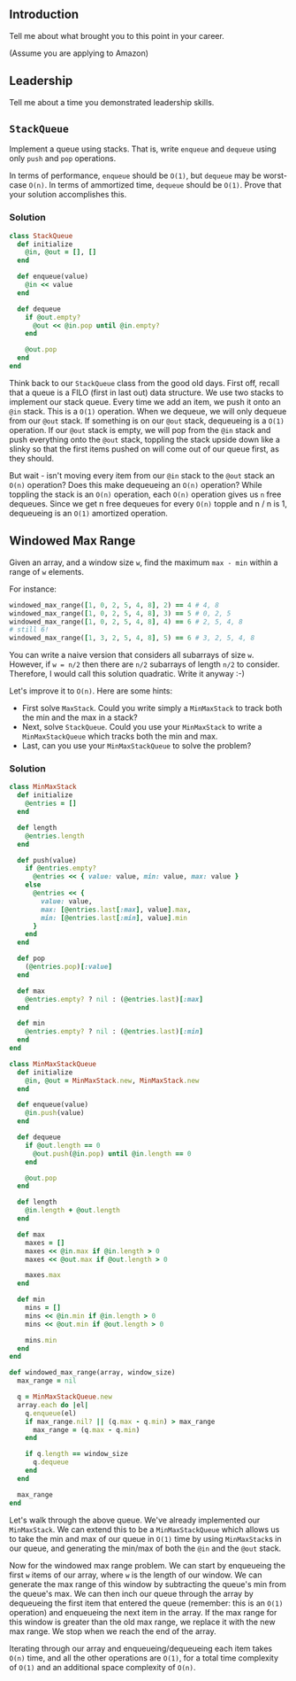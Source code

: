 ## Introduction

Tell me about what brought you to this point in your career.

(Assume you are applying to Amazon)

## Leadership

Tell me about a time you demonstrated leadership skills.

## `StackQueue`

Implement a queue using stacks. That is, write `enqueue` and `dequeue`
using only `push` and `pop` operations.

In terms of performance, `enqueue` should be `O(1)`, but `dequeue` may
be worst-case `O(n)`. In terms of ammortized time, `dequeue` should be
`O(1)`. Prove that your solution accomplishes this.

### Solution

```ruby
class StackQueue
  def initialize
    @in, @out = [], []
  end

  def enqueue(value)
    @in << value
  end

  def dequeue
    if @out.empty?
      @out << @in.pop until @in.empty?
    end

    @out.pop
  end
end
```

Think back to our `StackQueue` class from the good old days. First off, recall that a queue is a FILO (first in last out) data structure. We use two stacks to implement our stack queue. Every time we add an item, we push it onto an `@in` stack. This is a `O(1)` operation. When we dequeue, we will only dequeue from our `@out` stack. If something is on our `@out` stack, dequeueing is a `O(1)` operation. If our `@out` stack is empty, we will pop from the `@in` stack and push everything onto the `@out` stack, toppling the stack upside down like a slinky so that the first items pushed on will come out of our queue first, as they should.

But wait - isn't moving every item from our `@in` stack to the `@out` stack an `O(n)` operation? Does this make dequeueing an `O(n)` operation? While toppling the stack is an `O(n)` operation, each `O(n)` operation gives us `n` free dequeues. Since we get n free dequeues for every `O(n)` topple and n / n is 1, dequeueing is an `O(1)` amortized operation.

## Windowed Max Range

Given an array, and a window size `w`, find the maximum `max - min`
within a range of `w` elements.

For instance:

```ruby
windowed_max_range([1, 0, 2, 5, 4, 8], 2) == 4 # 4, 8
windowed_max_range([1, 0, 2, 5, 4, 8], 3) == 5 # 0, 2, 5
windowed_max_range([1, 0, 2, 5, 4, 8], 4) == 6 # 2, 5, 4, 8
# still 6!
windowed_max_range([1, 3, 2, 5, 4, 8], 5) == 6 # 3, 2, 5, 4, 8
```

You can write a naive version that considers all subarrays of size
`w`. However, if `w = n/2` then there are `n/2` subarrays of length
`n/2` to consider. Therefore, I would call this solution quadratic.
Write it anyway :-)

Let's improve it to `O(n)`. Here are some hints:

* First solve `MaxStack`. Could you write simply a `MinMaxStack` to
  track both the min and the max in a stack?
* Next, solve `StackQueue`. Could you use your `MinMaxStack` to write
  a `MinMaxStackQueue` which tracks both the min and max.
* Last, can you use your `MinMaxStackQueue` to solve the problem?

### Solution

```ruby
class MinMaxStack
  def initialize
    @entries = []
  end

  def length
    @entries.length
  end

  def push(value)
    if @entries.empty?
      @entries << { value: value, min: value, max: value }
    else
      @entries << {
        value: value,
        max: [@entries.last[:max], value].max,
        min: [@entries.last[:min], value].min
      }
    end
  end

  def pop
    (@entries.pop)[:value]
  end

  def max
    @entries.empty? ? nil : (@entries.last)[:max]
  end

  def min
    @entries.empty? ? nil : (@entries.last)[:min]
  end
end

class MinMaxStackQueue
  def initialize
    @in, @out = MinMaxStack.new, MinMaxStack.new
  end

  def enqueue(value)
    @in.push(value)
  end

  def dequeue
    if @out.length == 0
      @out.push(@in.pop) until @in.length == 0
    end

    @out.pop
  end

  def length
    @in.length + @out.length
  end

  def max
    maxes = []
    maxes << @in.max if @in.length > 0
    maxes << @out.max if @out.length > 0

    maxes.max
  end

  def min
    mins = []
    mins << @in.min if @in.length > 0
    mins << @out.min if @out.length > 0

    mins.min
  end
end

def windowed_max_range(array, window_size)
  max_range = nil

  q = MinMaxStackQueue.new
  array.each do |el|
    q.enqueue(el)
    if max_range.nil? || (q.max - q.min) > max_range
      max_range = (q.max - q.min)
    end

    if q.length == window_size
      q.dequeue
    end
  end

  max_range
end
```

Let's walk through the above queue. We've already implemented our `MinMaxStack`. We can extend this to be a `MinMaxStackQueue` which allows us to take the min and max of our queue in `O(1)` time by using `MinMaxStack`s in our queue, and generating the min/max of both the `@in` and the `@out` stack.

Now for the windowed max range problem. We can start by enqueueing the first `w` items of our array, where `w` is the length of our window. We can generate the max range of this window by subtracting the queue's min from the queue's max. We can then inch our queue through the array by dequeueing the first item that entered the queue (remember: this is an `O(1)` operation) and enqueueing the next item in the array. If the max range for this window is greater than the old max range, we replace it with the new max range. We stop when we reach the end of the array.

Iterating through our array and enqueueing/dequeueing each item takes `O(n)` time, and all the other operations are `O(1)`, for a total time complexity of `O(1)` and an additional space complexity of `O(n)`.
